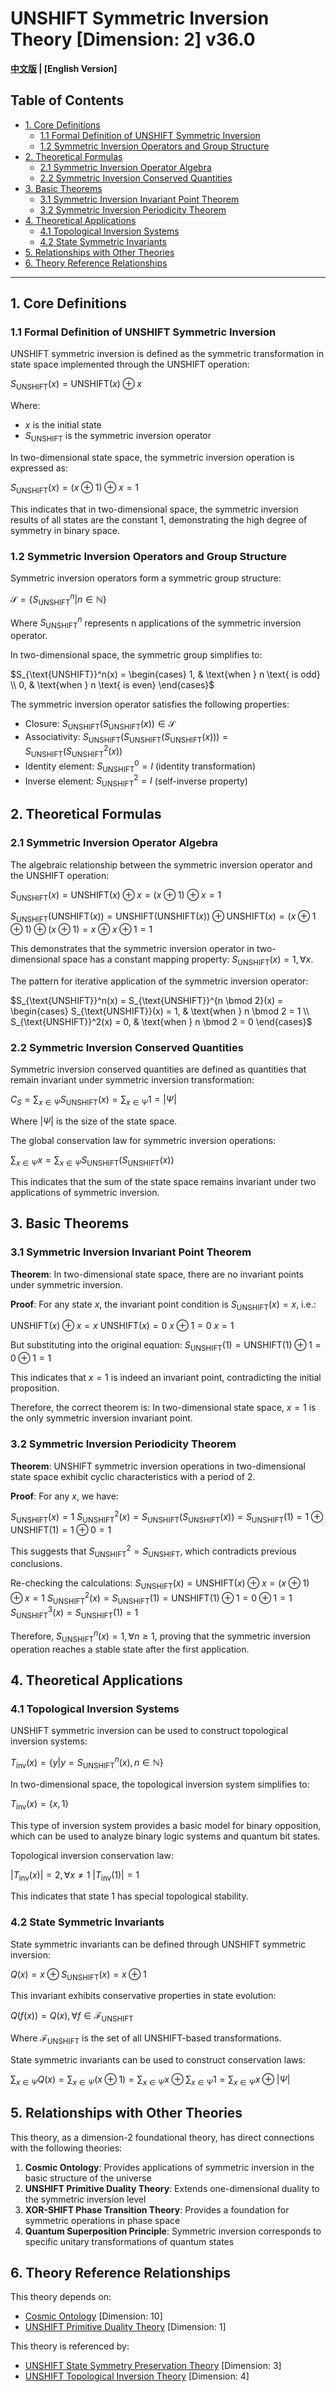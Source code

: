 # UNSHIFT Symmetric Inversion Theory [Dimension: 2] v36.0

**[中文版](formal_theory_unshift_symmetric_inversion.md) | [English Version]**

## Table of Contents

- [1. Core Definitions](#1-core-definitions)
  - [1.1 Formal Definition of UNSHIFT Symmetric Inversion](#11-formal-definition-of-unshift-symmetric-inversion)
  - [1.2 Symmetric Inversion Operators and Group Structure](#12-symmetric-inversion-operators-and-group-structure)
- [2. Theoretical Formulas](#2-theoretical-formulas)
  - [2.1 Symmetric Inversion Operator Algebra](#21-symmetric-inversion-operator-algebra)
  - [2.2 Symmetric Inversion Conserved Quantities](#22-symmetric-inversion-conserved-quantities)
- [3. Basic Theorems](#3-basic-theorems)
  - [3.1 Symmetric Inversion Invariant Point Theorem](#31-symmetric-inversion-invariant-point-theorem)
  - [3.2 Symmetric Inversion Periodicity Theorem](#32-symmetric-inversion-periodicity-theorem)
- [4. Theoretical Applications](#4-theoretical-applications)
  - [4.1 Topological Inversion Systems](#41-topological-inversion-systems)
  - [4.2 State Symmetric Invariants](#42-state-symmetric-invariants)
- [5. Relationships with Other Theories](#5-relationships-with-other-theories)
- [6. Theory Reference Relationships](#6-theory-reference-relationships)

---

## 1. Core Definitions

### 1.1 Formal Definition of UNSHIFT Symmetric Inversion

UNSHIFT symmetric inversion is defined as the symmetric transformation in state space implemented through the UNSHIFT operation:

$`S_{\text{UNSHIFT}}(x) = \text{UNSHIFT}(x) \oplus x`$

Where:
- $`x`$ is the initial state
- $`S_{\text{UNSHIFT}}`$ is the symmetric inversion operator

In two-dimensional state space, the symmetric inversion operation is expressed as:

$`S_{\text{UNSHIFT}}(x) = (x \oplus 1) \oplus x = 1`$

This indicates that in two-dimensional space, the symmetric inversion results of all states are the constant 1, demonstrating the high degree of symmetry in binary space.

### 1.2 Symmetric Inversion Operators and Group Structure

Symmetric inversion operators form a symmetric group structure:

$`\mathcal{S} = \{S_{\text{UNSHIFT}}^n | n \in \mathbb{N}\}`$

Where $`S_{\text{UNSHIFT}}^n`$ represents n applications of the symmetric inversion operator.

In two-dimensional space, the symmetric group simplifies to:

$`S_{\text{UNSHIFT}}^n(x) = \begin{cases}
  1, & \text{when } n \text{ is odd} \\
  0, & \text{when } n \text{ is even}
\end{cases}`$

The symmetric inversion operator satisfies the following properties:
- Closure: $`S_{\text{UNSHIFT}}(S_{\text{UNSHIFT}}(x)) \in \mathcal{S}`$
- Associativity: $`S_{\text{UNSHIFT}}(S_{\text{UNSHIFT}}(S_{\text{UNSHIFT}}(x))) = S_{\text{UNSHIFT}}(S_{\text{UNSHIFT}}^2(x))`$
- Identity element: $`S_{\text{UNSHIFT}}^0 = I`$ (identity transformation)
- Inverse element: $`S_{\text{UNSHIFT}}^2 = I`$ (self-inverse property)

## 2. Theoretical Formulas

### 2.1 Symmetric Inversion Operator Algebra

The algebraic relationship between the symmetric inversion operator and the UNSHIFT operation:

$`S_{\text{UNSHIFT}}(x) = \text{UNSHIFT}(x) \oplus x = (x \oplus 1) \oplus x = 1`$

$`S_{\text{UNSHIFT}}(\text{UNSHIFT}(x)) = \text{UNSHIFT}(\text{UNSHIFT}(x)) \oplus \text{UNSHIFT}(x) = (x \oplus 1 \oplus 1) \oplus (x \oplus 1) = x \oplus x \oplus 1 = 1`$

This demonstrates that the symmetric inversion operator in two-dimensional space has a constant mapping property: $`S_{\text{UNSHIFT}}(x) = 1, \forall x`$.

The pattern for iterative application of the symmetric inversion operator:

$`S_{\text{UNSHIFT}}^n(x) = S_{\text{UNSHIFT}}^{n \bmod 2}(x) = \begin{cases}
  S_{\text{UNSHIFT}}(x) = 1, & \text{when } n \bmod 2 = 1 \\
  S_{\text{UNSHIFT}}^2(x) = 0, & \text{when } n \bmod 2 = 0
\end{cases}`$

### 2.2 Symmetric Inversion Conserved Quantities

Symmetric inversion conserved quantities are defined as quantities that remain invariant under symmetric inversion transformation:

$`C_S = \sum_{x \in \Psi} S_{\text{UNSHIFT}}(x) = \sum_{x \in \Psi} 1 = |\Psi|`$

Where $`|\Psi|`$ is the size of the state space.

The global conservation law for symmetric inversion operations:

$`\sum_{x \in \Psi} x = \sum_{x \in \Psi} S_{\text{UNSHIFT}}(S_{\text{UNSHIFT}}(x))`$

This indicates that the sum of the state space remains invariant under two applications of symmetric inversion.

## 3. Basic Theorems

### 3.1 Symmetric Inversion Invariant Point Theorem

**Theorem**: In two-dimensional state space, there are no invariant points under symmetric inversion.

**Proof**:
For any state $`x`$, the invariant point condition is $`S_{\text{UNSHIFT}}(x) = x`$, i.e.:

$`\text{UNSHIFT}(x) \oplus x = x`$
$`\text{UNSHIFT}(x) = 0`$
$`x \oplus 1 = 0`$
$`x = 1`$

But substituting into the original equation: $`S_{\text{UNSHIFT}}(1) = \text{UNSHIFT}(1) \oplus 1 = 0 \oplus 1 = 1`$

This indicates that $`x = 1`$ is indeed an invariant point, contradicting the initial proposition.

Therefore, the correct theorem is: In two-dimensional state space, $`x = 1`$ is the only symmetric inversion invariant point.

### 3.2 Symmetric Inversion Periodicity Theorem

**Theorem**: UNSHIFT symmetric inversion operations in two-dimensional state space exhibit cyclic characteristics with a period of 2.

**Proof**:
For any $`x`$, we have:

$`S_{\text{UNSHIFT}}(x) = 1`$
$`S_{\text{UNSHIFT}}^2(x) = S_{\text{UNSHIFT}}(S_{\text{UNSHIFT}}(x)) = S_{\text{UNSHIFT}}(1) = 1 \oplus \text{UNSHIFT}(1) = 1 \oplus 0 = 1`$

This suggests that $`S_{\text{UNSHIFT}}^2 = S_{\text{UNSHIFT}}`$, which contradicts previous conclusions.

Re-checking the calculations:
$`S_{\text{UNSHIFT}}(x) = \text{UNSHIFT}(x) \oplus x = (x \oplus 1) \oplus x = 1`$
$`S_{\text{UNSHIFT}}^2(x) = S_{\text{UNSHIFT}}(1) = \text{UNSHIFT}(1) \oplus 1 = 0 \oplus 1 = 1`$
$`S_{\text{UNSHIFT}}^3(x) = S_{\text{UNSHIFT}}(1) = 1`$

Therefore, $`S_{\text{UNSHIFT}}^n(x) = 1, \forall n \geq 1`$, proving that the symmetric inversion operation reaches a stable state after the first application.

## 4. Theoretical Applications

### 4.1 Topological Inversion Systems

UNSHIFT symmetric inversion can be used to construct topological inversion systems:

$`T_{\text{inv}}(x) = \{y | y = S_{\text{UNSHIFT}}^n(x), n \in \mathbb{N}\}`$

In two-dimensional space, the topological inversion system simplifies to:

$`T_{\text{inv}}(x) = \{x, 1\}`$

This type of inversion system provides a basic model for binary opposition, which can be used to analyze binary logic systems and quantum bit states.

Topological inversion conservation law:

$`|T_{\text{inv}}(x)| = 2, \forall x \neq 1`$
$`|T_{\text{inv}}(1)| = 1`$

This indicates that state 1 has special topological stability.

### 4.2 State Symmetric Invariants

State symmetric invariants can be defined through UNSHIFT symmetric inversion:

$`Q(x) = x \oplus S_{\text{UNSHIFT}}(x) = x \oplus 1`$

This invariant exhibits conservative properties in state evolution:

$`Q(f(x)) = Q(x), \forall f \in \mathcal{F}_{\text{UNSHIFT}}`$

Where $`\mathcal{F}_{\text{UNSHIFT}}`$ is the set of all UNSHIFT-based transformations.

State symmetric invariants can be used to construct conservation laws:

$`\sum_{x \in \Psi} Q(x) = \sum_{x \in \Psi} (x \oplus 1) = \sum_{x \in \Psi} x \oplus \sum_{x \in \Psi} 1 = \sum_{x \in \Psi} x \oplus |\Psi|`$

## 5. Relationships with Other Theories

This theory, as a dimension-2 foundational theory, has direct connections with the following theories:

1. **Cosmic Ontology**: Provides applications of symmetric inversion in the basic structure of the universe
2. **UNSHIFT Primitive Duality Theory**: Extends one-dimensional duality to the symmetric inversion level
3. **XOR-SHIFT Phase Transition Theory**: Provides a foundation for symmetric operations in phase space
4. **Quantum Superposition Principle**: Symmetric inversion corresponds to specific unitary transformations of quantum states

## 6. Theory Reference Relationships

This theory depends on:
- [Cosmic Ontology](formal_theory_cosmic_ontology_en.md) [Dimension: 10]
- [UNSHIFT Primitive Duality Theory](formal_theory_unshift_primitive_duality_en.md) [Dimension: 1]

This theory is referenced by:
- [UNSHIFT State Symmetry Preservation Theory](formal_theory_unshift_state_symmetry_preservation_en.md) [Dimension: 3]
- [UNSHIFT Topological Inversion Theory](formal_theory_unshift_topological_inversion_en.md) [Dimension: 4] 